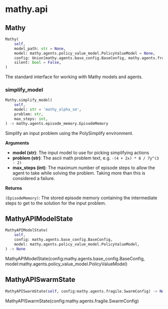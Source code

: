 # mathy.api

## Mathy
```python
Mathy(
    self,
    model_path: str = None,
    model: mathy.agents.policy_value_model.PolicyValueModel = None,
    config: Union[mathy.agents.base_config.BaseConfig, mathy.agents.fragile.SwarmConfig] = None,
    silent: bool = False,
)
```
The standard interface for working with Mathy models and agents.
### simplify_model
```python
Mathy.simplify_model(
    self,
    model: str = 'mathy_alpha_sm',
    problem: str,
    max_steps: int,
) -> mathy.agents.episode_memory.EpisodeMemory
```
Simplify an input problem using the PolySimplify environment.

__Arguments__

- __model (str)__: The input model to use for picking simplifying actions
- __problem (str)__: The ascii math problem text, e.g. `-(4 + 2x) * 8 / 7y^(3 - 2)`
- __max_steps (int)__: The maximum number of episode steps to allow the agent to take
    while solving the problem. Taking more than this is considered a failure.

__Returns__

`(EpisodeMemory)`: The stored episode memory containing the intermediate steps to get
    to the solution for the input problem.


## MathyAPIModelState
```python
MathyAPIModelState(
    self,
    config: mathy.agents.base_config.BaseConfig,
    model: mathy.agents.policy_value_model.PolicyValueModel,
) -> None
```
MathyAPIModelState(config:mathy.agents.base_config.BaseConfig, model:mathy.agents.policy_value_model.PolicyValueModel)
## MathyAPISwarmState
```python
MathyAPISwarmState(self, config:mathy.agents.fragile.SwarmConfig) -> None
```
MathyAPISwarmState(config:mathy.agents.fragile.SwarmConfig)
